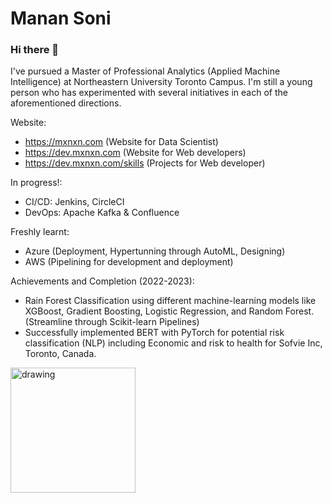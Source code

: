 # Manan Soni
### Hi there 👋

I've pursued a Master of Professional Analytics (Applied Machine Intelligence) at Northeastern University Toronto Campus. I'm still a young person who has experimented with several initiatives in each of the aforementioned directions.

Website:
- https://mxnxn.com (Website for Data Scientist)
- https://dev.mxnxn.com (Website for Web developers)
- https://dev.mxnxn.com/skills (Projects for Web developer)

In progress!:
- CI/CD: Jenkins, CircleCI
- DevOps: Apache Kafka & Confluence

Freshly learnt:
- Azure (Deployment, Hypertunning through AutoML, Designing)
- AWS (Pipelining for development and deployment)

Achievements and Completion (2022-2023):
- Rain Forest Classification using different machine-learning models like XGBoost, Gradient Boosting, Logistic Regression, and Random Forest. (Streamline through Scikit-learn Pipelines)
- Successfully implemented BERT with PyTorch for potential risk classification (NLP) including Economic and risk to health for Sofvie Inc, Toronto, Canada.


<img src="https://user-images.githubusercontent.com/52311801/201491076-9437feb3-b3f1-4456-9137-53fbcc80f1a3.gif" alt="drawing" width="200"/>

<!--
**Mxnxn/Mxnxn** is a ✨ _special_ ✨ repository because its `README.md` (this file) appears on your GitHub profile.

Here are some ideas to get you started:

- 🔭 I’m currently working on ...
- 🌱 I’m currently learning ...
- 👯 I’m looking to collaborate on ...
- 🤔 I’m looking for help with ...
- 💬 Ask me about ...
- 📫 How to reach me: ...
- 😄 Pronouns: ...
- ⚡ Fun fact: ...
-->
